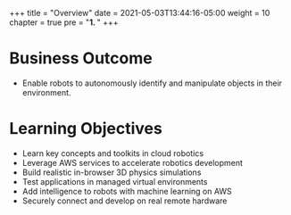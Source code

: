 +++
title = "Overview"
date = 2021-05-03T13:44:16-05:00
weight = 10
chapter = true
pre = "<b>1. </b>"
+++

# Business Outcome

- Enable robots to autonomously identify and manipulate objects in their environment.

# Learning Objectives

- Learn key concepts and toolkits in cloud robotics
- Leverage AWS services to accelerate robotics development
- Build realistic in-browser 3D physics simulations
- Test applications in managed virtual environments
- Add intelligence to robots with machine learning on AWS
- Securely connect and develop on real remote hardware
